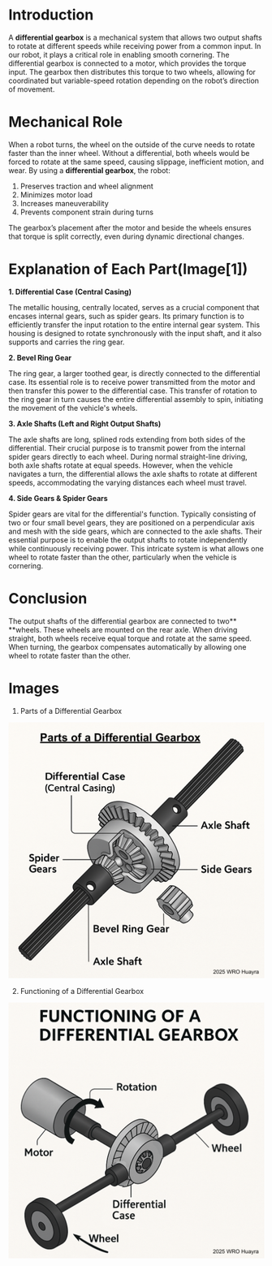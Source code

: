 # Introduction  
  
A **differential gearbox** is a mechanical system that allows two output shafts to rotate at different speeds while receiving power from a common input. In our robot, it plays a critical role in enabling smooth cornering. The differential gearbox is connected to a motor, which provides the torque input. The gearbox then distributes this torque to two wheels, allowing for coordinated but variable-speed rotation depending on the robot’s direction of movement.  
  
# Mechanical Role  
  
When a robot turns, the wheel on the outside of the curve needs to rotate faster than the inner wheel. Without a differential, both wheels would be forced to rotate at the same speed, causing slippage, inefficient motion, and wear. By using a **differential gearbox**, the robot:  
1. Preserves traction and wheel alignment  
2. Minimizes motor load  
3. Increases maneuverability  
4. Prevents component strain during turns  
  
The gearbox’s placement after the motor and beside the wheels ensures that torque is split correctly, even during dynamic directional changes.  
  
# Explanation of Each Part(Image[1])  
  
**1. Differential Case (Central Casing)**  
  
The metallic housing, centrally located, serves as a crucial component that encases internal gears, such as spider gears. Its primary function is to efficiently transfer the input rotation to the entire internal gear system. This housing is designed to rotate synchronously with the input shaft, and it also supports and carries the ring gear.  
  
**2. Bevel Ring Gear**  
  
The ring gear, a larger toothed gear, is directly connected to the differential case. Its essential role is to receive power transmitted from the motor and then transfer this power to the differential case. This transfer of rotation to the ring gear in turn causes the entire differential assembly to spin, initiating the movement of the vehicle's wheels.  
  
**3. Axle Shafts (Left and Right Output Shafts)**  
  
The axle shafts are long, splined rods extending from both sides of the differential. Their crucial purpose is to transmit power from the internal spider gears directly to each wheel. During normal straight-line driving, both axle shafts rotate at equal speeds. However, when the vehicle navigates a turn, the differential allows the axle shafts to rotate at different speeds, accommodating the varying distances each wheel must travel.  
  
**4. Side Gears & Spider Gears**  
  
Spider gears are vital for the differential's function. Typically consisting of two or four small bevel gears, they are positioned on a perpendicular axis and mesh with the side gears, which are connected to the axle shafts. Their essential purpose is to enable the output shafts to rotate independently while continuously receiving power. This intricate system is what allows one wheel to rotate faster than the other, particularly when the vehicle is cornering.  
  
# Conclusion  
  
The output shafts of the differential gearbox are connected to two** **wheels. These wheels are mounted on the rear axle. When driving straight, both wheels receive equal torque and rotate at the same speed. When turning, the gearbox compensates automatically by allowing one wheel to rotate faster than the other.  
  
# Images  
  
1. Parts of a Differential Gearbox  
  
![Parts of a Differential Gearbox](Attachments/DifferentialGearbox_parts.png)  
  
2. Functioning of a Differential Gearbox  

![Functioning of a Differential Gearbox](Attachments/DifferentialGearbox_functioning.png)
